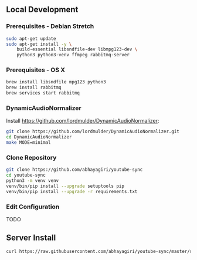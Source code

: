 ## Local Development

### Prerequisites - Debian Stretch

```sh
sudo apt-get update
sudo apt-get install -y \
    build-essential libsndfile-dev libmpg123-dev \
    python3 python3-venv ffmpeg rabbitmq-server
```

### Prerequisites - OS X

```sh
brew install libsndfile mpg123 python3
brew install rabbitmq
brew services start rabbitmq
```

### DynamicAudioNormalizer

Install https://github.com/lordmulder/DynamicAudioNormalizer:

```sh
git clone https://github.com/lordmulder/DynamicAudioNormalizer.git
cd DynamicAudioNormalizer
make MODE=minimal
```

### Clone Repository

```sh
git clone https://github.com/abhayagiri/youtube-sync
cd youtube-sync
python3 -m venv venv
venv/bin/pip install --upgrade setuptools pip
venv/bin/pip install --upgrade -r requirements.txt
```

### Edit Configuration

TODO

## Server Install

```sh
curl https://raw.githubusercontent.com/abhayagiri/youtube-sync/master/server/install | sudo bash
```
